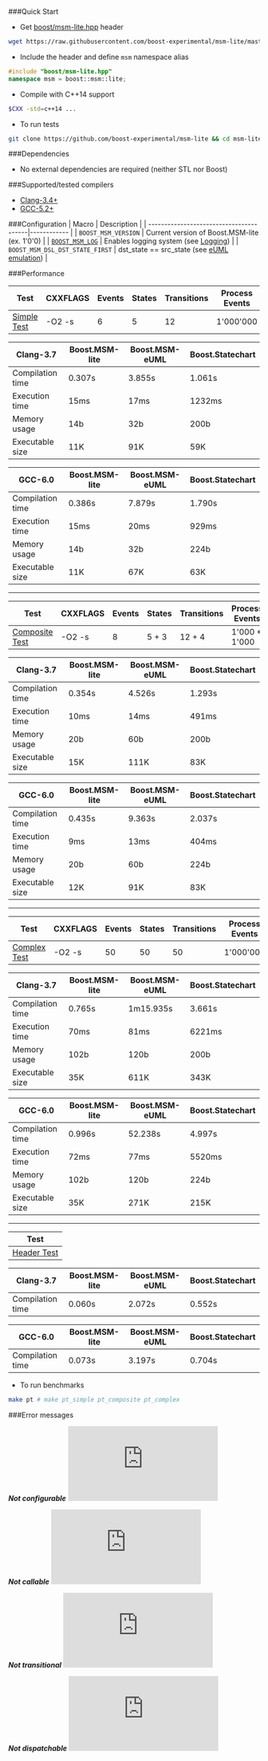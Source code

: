 ###Quick Start

* Get [boost/msm-lite.hpp](https://raw.githubusercontent.com/boost-experimental/msm-lite/master/include/boost/msm-lite.hpp) header
```sh
wget https://raw.githubusercontent.com/boost-experimental/msm-lite/master/include/boost/msm-lite.hpp
```

* Include the header and define `msm` namespace alias
```cpp
#include "boost/msm-lite.hpp"
namespace msm = boost::msm::lite;
```

* Compile with C++14 support
```sh
$CXX -std=c++14 ...
```

* To run tests
```sh
git clone https://github.com/boost-experimental/msm-lite && cd msm-lite && make test
```

###Dependencies

* No external dependencies are required (neither STL nor Boost)

###Supported/tested compilers

* [Clang-3.4+](https://travis-ci.org/boost-experimental/msm-lite)
* [GCC-5.2+](https://travis-ci.org/boost-experimental/msm-lite)

###Configuration
| Macro                                   | Description |
| ----------------------------------------|------------ |
| `BOOST_MSM_VERSION`                     | Current version of Boost.MSM-lite (ex. 1'0'0) |
| [`BOOST_MSM_LOG`](user_guide.md#boost_msm_log-debugging) | Enables logging system  (see [Logging](examples.md#logging)) |
| `BOOST_MSM_DSL_DST_STATE_FIRST`      | dst\_state == src\_state (see [eUML emulation](examples.md#euml-emulation)) |

###Performance

| Test | CXXFLAGS | Events | States | Transitions | Process Events |
| ---- | -------- | ------ | ------ | ----------- | -------------- |
|[Simple Test](https://github.com/boost-experimental/msm-lite/tree/master/test/pt/simple) | -O2 -s | 6 | 5 | 12 | 1'000'000 |

| Clang-3.7        | Boost.MSM-lite |  Boost.MSM-eUML | Boost.Statechart |
|------------------|----------------|-----------------|------------------|
| Compilation time | 0.307s         | 3.855s          | 1.061s           |
| Execution time   | 15ms           | 17ms            | 1232ms           |
| Memory usage     | 14b            | 32b             | 200b             |
| Executable size  | 11K            | 91K             | 59K              |

| GCC-6.0          | Boost.MSM-lite |  Boost.MSM-eUML | Boost.Statechart |
|------------------|----------------|-----------------|------------------|
| Compilation time | 0.386s         | 7.879s          | 1.790s           |
| Execution time   | 15ms           | 20ms            | 929ms            |
| Memory usage     | 14b            | 32b             | 224b             |
| Executable size  | 11K            | 67K             | 63K              |

---------------------------------------

| Test | CXXFLAGS | Events | States | Transitions | Process Events |
| ---- | -------- | ------ | ------ | ----------- | -------------- |
|[Composite Test](https://github.com/boost-experimental/msm-lite/tree/master/test/pt/composite) | -O2 -s | 8 | 5 + 3 | 12 + 4 | 1'000 * 1'000 |

| Clang-3.7      | Boost.MSM-lite |  Boost.MSM-eUML | Boost.Statechart |
|------------------|----------------|-----------------|------------------|
| Compilation time | 0.354s         | 4.526s          | 1.293s           |
| Execution time   | 10ms           | 14ms            | 491ms            |
| Memory usage     | 20b            | 60b             | 200b             |
| Executable size  | 15K            | 111K            | 83K              |

| GCC-6.0          | Boost.MSM-lite |  Boost.MSM-eUML | Boost.Statechart |
|------------------|----------------|-----------------|------------------|
| Compilation time | 0.435s         | 9.363s          | 2.037s           |
| Execution time   | 9ms            | 13ms            | 404ms            |
| Memory usage     | 20b            | 60b             | 224b             |
| Executable size  | 12K            | 91K             | 83K              |

---

| Test | CXXFLAGS | Events | States | Transitions | Process Events |
| ---- | -------- | ------ | ------ | ----------- | -------------- |
|[Complex Test](https://github.com/boost-experimental/msm-lite/tree/master/test/pt/complex) | -O2 -s | 50 | 50 | 50 | 1'000'000 |

| Clang-3.7        | Boost.MSM-lite |  Boost.MSM-eUML | Boost.Statechart |
|------------------|----------------|-----------------|------------------|
| Compilation time | 0.765s         | 1m15.935s       | 3.661s           |
| Execution time   | 70ms           | 81ms            | 6221ms           |
| Memory usage     | 102b           | 120b            | 200b             |
| Executable size  | 35K            | 611K            | 343K             |

| GCC-6.0          | Boost.MSM-lite |  Boost.MSM-eUML | Boost.Statechart |
|------------------|----------------|-----------------|------------------|
| Compilation time | 0.996s         | 52.238s         | 4.997s           |
| Execution time   | 72ms           | 77ms            | 5520ms           |
| Memory usage     | 102b           | 120b            | 224b             |
| Executable size  | 35K            | 271K            | 215K             |

---

| Test |
| ---- |
|[Header Test](https://github.com/boost-experimental/msm-lite/tree/master/test/pt/header) |

| Clang-3.7        | Boost.MSM-lite |  Boost.MSM-eUML | Boost.Statechart |
|------------------|----------------|-----------------|------------------|
| Compilation time | 0.060s         | 2.072s          | 0.552s           |

| GCC-6.0          | Boost.MSM-lite |  Boost.MSM-eUML | Boost.Statechart |
|------------------|----------------|-----------------|------------------|
| Compilation time | 0.073s         | 3.197s          | 0.704s           |


* To run benchmarks

```sh
make pt # make pt_simple pt_composite pt_complex
```

###Error messages

***Not configurable***
![CPP](https://raw.githubusercontent.com/boost-experimental/msm-lite/master/example/errors/not_configurable.cpp)

***Not callable***
![CPP](https://raw.githubusercontent.com/boost-experimental/msm-lite/master/example/errors/not_callable.cpp)

***Not transitional***
![CPP](https://raw.githubusercontent.com/boost-experimental/msm-lite/master/example/errors/not_transitional.cpp)

***Not dispatchable***
![CPP](https://raw.githubusercontent.com/boost-experimental/msm-lite/master/example/errors/not_dispatchable.cpp)
